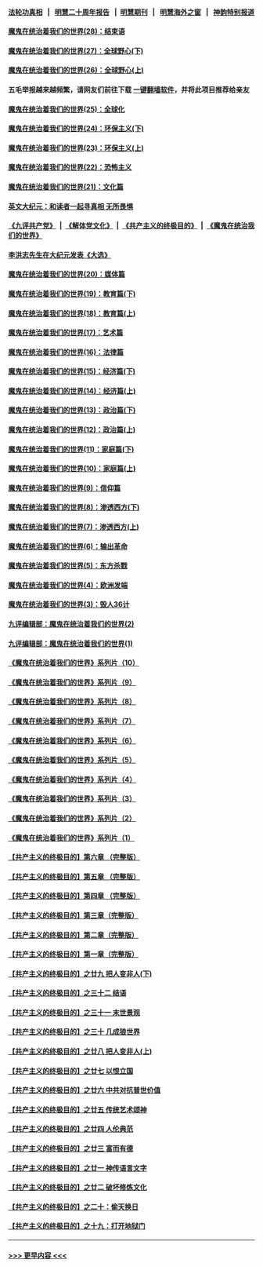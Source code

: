 #### [法轮功真相](https://github.com/gfw-breaker/truth/blob/master/README.md?t=0) &nbsp;&nbsp;|&nbsp;&nbsp; [明慧二十周年报告](https://github.com/gfw-breaker/mh-reports/blob/master/README.md?t=0) &nbsp;&nbsp;|&nbsp;&nbsp;[明慧期刊](https://github.com/gfw-breaker/mh-qikan) &nbsp;&nbsp;|&nbsp;&nbsp; [明慧海外之窗](https://github.com/gfw-breaker/mh-news/blob/master/README.md?t=0) &nbsp;&nbsp;|&nbsp;&nbsp; [神韵特别报道](https://github.com/gfw-breaker/mh-news/blob/master/shenyun.md?t=0)
#### [魔鬼在统治着我们的世界(28)：结束语](../pages/nsc422/n10936246.md?t=06210202) 
#### [魔鬼在统治着我们的世界(27)：全球野心(下)](../pages/nsc422/n10928319.md?t=06210202) 
#### [魔鬼在统治着我们的世界(26)：全球野心(上)](../pages/nsc422/n10900318.md?t=06210202) 
#### 五毛举报越来越频繁，请网友们前往下载 [一键翻墙软件](https://github.com/gfw-breaker/ssr-accounts)，并将此项目推荐给亲友
#### [魔鬼在统治着我们的世界(25)：全球化](../pages/nsc422/n10788205.md?t=06210202) 
#### [魔鬼在统治着我们的世界(24)：环保主义(下)](../pages/nsc422/n10695307.md?t=06210202) 
#### [魔鬼在统治着我们的世界(23)：环保主义(上)](../pages/nsc422/n10688613.md?t=06210202) 
#### [魔鬼在统治着我们的世界(22)：恐怖主义](../pages/nsc422/n10614727.md?t=06210202) 
#### [魔鬼在统治着我们的世界(21)：文化篇](../pages/nsc422/n10597706.md?t=06210202) 
#### [英文大纪元：和读者一起寻真相 无所畏惧](../pages/nsc422/n12542027.md?t=06210202) 
#### [《九评共产党》](https://github.com/begood0513/9ping.md/blob/master/README.md) &nbsp;|&nbsp; [《解体党文化》](../../../../jtdwh.md/blob/master/README.md)  &nbsp;|&nbsp; [《共产主义的终极目的》](../../../../gczydzjmd.md/blob/master/README.md) &nbsp;|&nbsp; [《魔鬼在统治我们的世界》](../../../../mgztzwmdsj.md/blob/master/README.md) 
#### [李洪志先生在大纪元发表《大选》](../pages/nsc422/n12534746.md?t=06210202) 
#### [魔鬼在统治着我们的世界(20)：媒体篇](../pages/nsc422/n10586579.md?t=06210202) 
#### [魔鬼在统治着我们的世界(19)：教育篇(下)](../pages/nsc422/n10564808.md?t=06210202) 
#### [魔鬼在统治着我们的世界(18)：教育篇(上)](../pages/nsc422/n10526970.md?t=06210202) 
#### [魔鬼在统治着我们的世界(17)：艺术篇](../pages/nsc422/n10499093.md?t=06210202) 
#### [魔鬼在统治着我们的世界(16)：法律篇](../pages/nsc422/n10485969.md?t=06210202) 
#### [魔鬼在统治着我们的世界(15)：经济篇(下)](../pages/nsc422/n10469975.md?t=06210202) 
#### [魔鬼在统治着我们的世界(14)：经济篇(上)](../pages/nsc422/n10457370.md?t=06210202) 
#### [魔鬼在统治着我们的世界(13)：政治篇(下)](../pages/nsc422/n10448270.md?t=06210202) 
#### [魔鬼在统治着我们的世界(12)：政治篇(上)](../pages/nsc422/n10444576.md?t=06210202) 
#### [魔鬼在统治着我们的世界(11)：家庭篇(下)](../pages/nsc422/n10440961.md?t=06210202) 
#### [魔鬼在统治着我们的世界(10)：家庭篇(上)](../pages/nsc422/n10435448.md?t=06210202) 
#### [魔鬼在统治着我们的世界(9)：信仰篇](../pages/nsc422/n10432159.md?t=06210202) 
#### [魔鬼在统治着我们的世界(8)：渗透西方(下)](../pages/nsc422/n10429603.md?t=06210202) 
#### [魔鬼在统治着我们的世界(7)：渗透西方(上)](../pages/nsc422/n10426013.md?t=06210202) 
#### [魔鬼在统治着我们的世界(6)：输出革命](../pages/nsc422/n10421536.md?t=06210202) 
#### [魔鬼在统治着我们的世界(5)：东方杀戮](../pages/nsc422/n10417707.md?t=06210202) 
#### [魔鬼在统治着我们的世界(4)：欧洲发端](../pages/nsc422/n10414890.md?t=06210202) 
#### [魔鬼在统治着我们的世界(3)：毁人36计](../pages/nsc422/n10411583.md?t=06210202) 
#### [九评编辑部：魔鬼在统治着我们的世界(2)](../pages/nsc422/n10410036.md?t=06210202) 
#### [九评编辑部：魔鬼在统治着我们的世界(1)](../pages/nsc422/n10406825.md?t=06210202) 
#### [《魔鬼在统治着我们的世界》系列片（10）](../pages/nsc422/n12292670.md?t=06210202) 
#### [《魔鬼在统治着我们的世界》系列片（9）](../pages/nsc422/n12290859.md?t=06210202) 
#### [《魔鬼在统治着我们的世界》系列片（8）](../pages/nsc422/n12287445.md?t=06210202) 
#### [《魔鬼在统治着我们的世界》系列片（7）](../pages/nsc422/n12283425.md?t=06210202) 
#### [《魔鬼在统治着我们的世界》系列片（6）](../pages/nsc422/n12282314.md?t=06210202) 
#### [《魔鬼在统治着我们的世界》系列片（5）](../pages/nsc422/n12281419.md?t=06210202) 
#### [《魔鬼在统治着我们的世界》系列片（4）](../pages/nsc422/n12274024.md?t=06210202) 
#### [《魔鬼在统治着我们的世界》系列片（3）](../pages/nsc422/n12271322.md?t=06210202) 
#### [《魔鬼在统治着我们的世界》系列片（2）](../pages/nsc422/n12269049.md?t=06210202) 
#### [《魔鬼在统治着我们的世界》系列片（1）](../pages/nsc422/n12267575.md?t=06210202) 
#### [【共产主义的终极目的】第六章 （完整版）](../pages/nsc422/n11428913.md?t=06210202) 
#### [【共产主义的终极目的】第五章 （完整版）](../pages/nsc422/n11428912.md?t=06210202) 
#### [【共产主义的终极目的】第四章 （完整版）](../pages/nsc422/n11428907.md?t=06210202) 
#### [【共产主义的终极目的】第三章（完整版）](../pages/nsc422/n11428848.md?t=06210202) 
#### [【共产主义的终极目的】第二章（完整版）](../pages/nsc422/n11428831.md?t=06210202) 
#### [【共产主义的终极目的】第一章（完整版）](../pages/nsc422/n11417651.md?t=06210202) 
#### [【共产主义的终极目的】之廿九 把人变非人(下)](../pages/nsc422/n11344140.md?t=06210202) 
#### [【共产主义的终极目的】之三十二 结语](../pages/nsc422/n11360535.md?t=06210202) 
#### [【共产主义的终极目的】之三十一 末世景观](../pages/nsc422/n11351129.md?t=06210202) 
#### [【共产主义的终极目的】之三十 几成狼世界](../pages/nsc422/n11348280.md?t=06210202) 
#### [【共产主义的终极目的】之廿八 把人变非人(上)](../pages/nsc422/n11340492.md?t=06210202) 
#### [【共产主义的终极目的】之廿七 以恨立国](../pages/nsc422/n11336944.md?t=06210202) 
#### [【共产主义的终极目的】之廿六 中共对抗普世价值](../pages/nsc422/n11324785.md?t=06210202) 
#### [【共产主义的终极目的】之廿五 传统艺术颂神](../pages/nsc422/n11296396.md?t=06210202) 
#### [【共产主义的终极目的】之廿四 人伦典范](../pages/nsc422/n11296397.md?t=06210202) 
#### [【共产主义的终极目的】之廿三 富而有德](../pages/nsc422/n11283598.md?t=06210202) 
#### [【共产主义的终极目的】之廿一 神传语言文字](../pages/nsc422/n11263265.md?t=06210202) 
#### [【共产主义的终极目的】之廿二 破坏修炼文化](../pages/nsc422/n11245728.md?t=06210202) 
#### [【共产主义的终极目的】之二十：偷天换日](../pages/nsc422/n11238846.md?t=06210202) 
#### [【共产主义的终极目的】之十九：打开地狱门](../pages/nsc422/n11206376.md?t=06210202) 

----
#### [ >>> 更早内容 <<< ](../indexes/nsc422-earlier.md)
